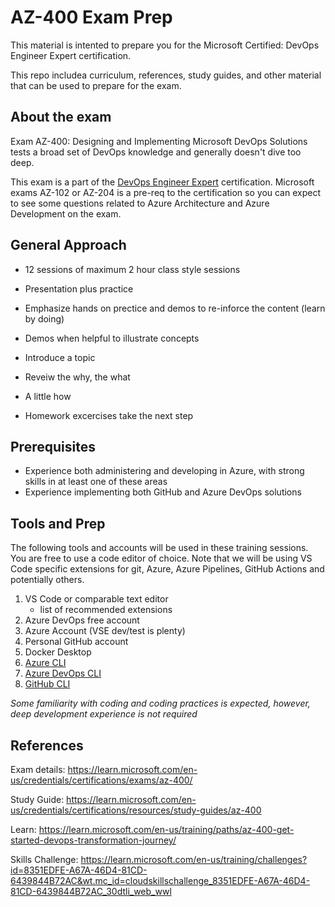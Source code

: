 # AZ-400 Exam Prep
This material is intented to prepare you for the Microsoft Certified: DevOps Engineer Expert certification.

This repo includea curriculum, references, study guides, and other material that can be used to prepare for the exam.

## About the exam
Exam AZ-400: Designing and Implementing Microsoft DevOps Solutions tests a broad set of DevOps knowledge and generally doesn't dive too deep.

This exam is a part of the [DevOps Engineer Expert](https://learn.microsoft.com/en-us/credentials/certifications/devops-engineer/) certification. Microsoft exams AZ-102 or AZ-204 is a pre-req to the certification so you can expect to see some questions related to Azure Architecture and Azure Development on the exam.

## General Approach

- 12 sessions of maximum 2 hour class style sessions
- Presentation plus practice
- Emphasize hands on prectice and demos to re-inforce the content (learn by doing)
- Demos when helpful to illustrate concepts

- Introduce a topic
- Reveiw the why, the what
- A little how
- Homework excercises take the next step


## Prerequisites
- Experience both administering and developing in Azure, with strong skills in at least one of these areas
- Experience implementing both GitHub and Azure DevOps solutions

## Tools and Prep
The following tools and accounts will be used in these training sessions. You are free to use a code editor of choice. Note that we will be using VS Code specific extensions for git, Azure, Azure Pipelines, GitHub Actions and potentially others.

1. VS Code or comparable text editor
    - list of recommended extensions
1. Azure DevOps free account
1. Azure Account (VSE dev/test is plenty)
1. Personal GitHub account
1. Docker Desktop
1. [Azure CLI](https://learn.microsoft.com/en-us/cli/azure/install-azure-cli)
1. [Azure DevOps CLI](https://learn.microsoft.com/en-us/azure/devops/cli)
1. [GitHub CLI](https://cli.github.com/)



<i>Some familiarity with coding and coding practices is expected, however, deep development experience is not required</i>

## References

Exam details:
https://learn.microsoft.com/en-us/credentials/certifications/exams/az-400/

Study Guide:
https://learn.microsoft.com/en-us/credentials/certifications/resources/study-guides/az-400

Learn: 
https://learn.microsoft.com/en-us/training/paths/az-400-get-started-devops-transformation-journey/

Skills Challenge:
https://learn.microsoft.com/en-us/training/challenges?id=8351EDFE-A67A-46D4-81CD-6439844B72AC&wt.mc_id=cloudskillschallenge_8351EDFE-A67A-46D4-81CD-6439844B72AC_30dtli_web_wwl

